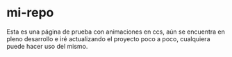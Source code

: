 # mi-repo
Esta es una página de prueba con animaciones en ccs, aún se encuentra en pleno desarrollo e iré actualizando el proyecto poco a poco, cualquiera puede hacer uso del mismo.
